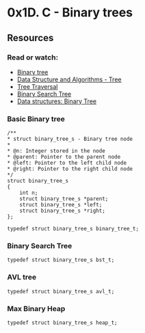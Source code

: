 # 0x1D. C - Binary trees
## Resources
### Read or watch:

+ [Binary tree](https://en.wikipedia.org/wiki/Binary_tree)
+ [Data Structure and Algorithms - Tree]()
+ [Tree Traversal](https://www.programiz.com/dsa/tree-traversal)
+ [Binary Search Tree](https://en.wikipedia.org/wiki/Binary_search_tree)
+ [Data structures: Binary Tree](https://www.youtube.com/watch?v=H5JubkIy_p8)

### Basic Binary tree

    /**
    * struct binary_tree_s - Binary tree node
    *
    * @n: Integer stored in the node
    * @parent: Pointer to the parent node
    * @left: Pointer to the left child node
    * @right: Pointer to the right child node
    */
    struct binary_tree_s
    {
        int n;
        struct binary_tree_s *parent;
        struct binary_tree_s *left;
        struct binary_tree_s *right;
    };

    typedef struct binary_tree_s binary_tree_t;

### Binary Search Tree

    typedef struct binary_tree_s bst_t;

### AVL tree

    typedef struct binary_tree_s avl_t;

### Max Binary Heap

    typedef struct binary_tree_s heap_t;

